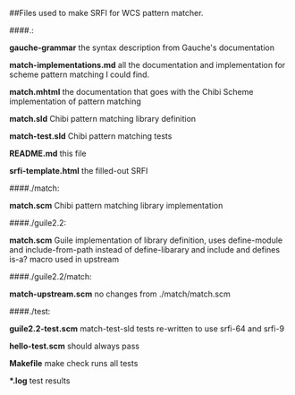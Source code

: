 ##Files used to make SRFI for WCS pattern matcher.

####.:

**gauche-grammar** the syntax description from Gauche's documentation

**match-implementations.md** all the documentation and implementation
for scheme pattern matching I could find.

**match.mhtml** the documentation that goes with the Chibi Scheme
implementation of pattern matching

**match.sld** Chibi pattern matching library definition

**match-test.sld** Chibi pattern matching tests

**README.md** this file

**srfi-template.html** the filled-out SRFI


####./match:

**match.scm** Chibi pattern matching library implementation


####./guile2.2:

**match.scm** Guile implementation of library definition, uses define-module
              and include-from-path instead of define-libarary and include and
              defines is-a? macro used in upstream

####./guile2.2/match:

**match-upstream.scm** no changes from ./match/match.scm

####./test:

**guile2.2-test.scm** match-test-sld tests re-written to use srfi-64 and srfi-9

**hello-test.scm** should always pass

**Makefile** make check runs all tests

**\*.log** test results

